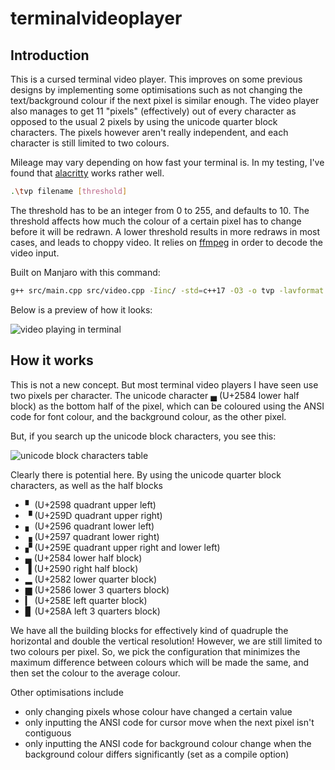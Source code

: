 # terminalvideoplayer

## Introduction

This is a cursed terminal video player. This improves on some previous designs by implementing some optimisations such
as not changing the text/background colour if the next pixel is similar enough. The video player also manages to get
11 "pixels" (effectively) out of every character as opposed to the usual 2 pixels by using the unicode quarter block
characters. The pixels however aren't really independent, and each character is still limited to two colours.

Mileage may vary depending on how fast your terminal is. In my testing, I've found
that [alacritty](https://github.com/alacritty/alacritty) works rather well.

```sh
.\tvp filename [threshold] 
```

The threshold has to be an integer from 0 to 255, and defaults to 10. The threshold affects how much the colour of a
certain pixel has to change before it will be redrawn. A lower threshold results in more redraws in most cases, and
leads to choppy video. It relies on [ffmpeg](https://www.ffmpeg.org/) in order to decode the video input.

Built on Manjaro with this command:

```sh
g++ src/main.cpp src/video.cpp -Iinc/ -std=c++17 -O3 -o tvp -lavformat -lavcodec -lavutil -lswscale
```

Below is a preview of how it looks:

![video playing in terminal](./imgs/video.gif)

## How it works

This is not a new concept. But most terminal video players I have seen use two pixels per character. The unicode
character ▄  (U+2584 lower half block) as the bottom half of the pixel, which can be coloured using the ANSI code for
font colour, and the background colour, as the other pixel.

But, if you search up the unicode block characters, you see this:

![unicode block characters table](./imgs/unicode_block_elements.png)

Clearly there is potential here. By using the unicode quarter block characters, as well as the half blocks

- ▘  (U+2598 quadrant upper left)
- ▝  (U+259D quadrant upper right)
- ▖  (U+2596 quadrant lower left)
- ▗  (U+2597 quadrant lower right)
- ▞  (U+259E quadrant upper right and lower left)
- ▄  (U+2584 lower half block)
- ▐  (U+2590 right half block)
- ▂  (U+2582 lower quarter block)
- ▆  (U+2586 lower 3 quarters block)
- ▎  (U+258E left quarter block)
- ▊  (U+258A left 3 quarters block)

We have all the building blocks for effectively kind of quadruple the horizontal and double the vertical resolution!
However, we are still limited to two colours per pixel. So, we pick the configuration that minimizes the maximum
difference between colours which will be made the same, and then set the colour to the average colour.

Other optimisations include

- only changing pixels whose colour have changed a certain value
- only inputting the ANSI code for cursor move when the next pixel isn't contiguous
- only inputting the ANSI code for background colour change when the background colour differs significantly (set as a
  compile option)

